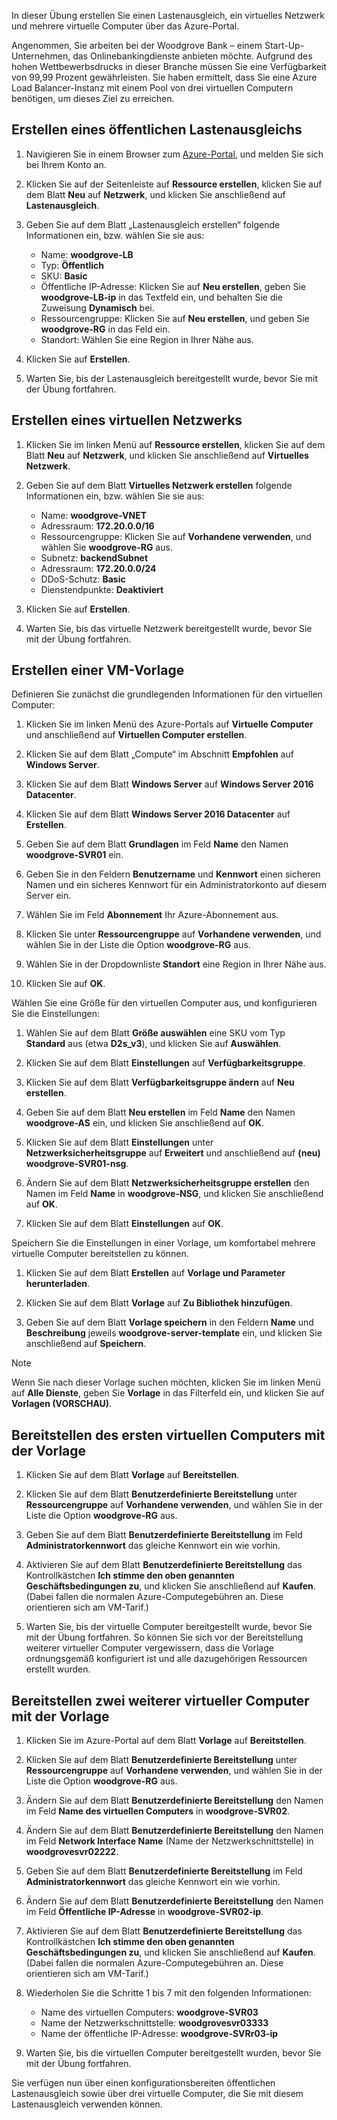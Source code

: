 In dieser Übung erstellen Sie einen Lastenausgleich, ein virtuelles Netzwerk und mehrere virtuelle Computer über das Azure-Portal.

Angenommen, Sie arbeiten bei der Woodgrove Bank – einem Start-Up-Unternehmen, das Onlinebankingdienste anbieten möchte. Aufgrund des hohen Wettbewerbsdrucks in dieser Branche müssen Sie eine Verfügbarkeit von 99,99 Prozent gewährleisten. Sie haben ermittelt, dass Sie eine Azure Load Balancer-Instanz mit einem Pool von drei virtuellen Computern benötigen, um dieses Ziel zu erreichen.

## <a name="create-a-public-load-balancer"></a>Erstellen eines öffentlichen Lastenausgleichs

1. Navigieren Sie in einem Browser zum [Azure-Portal](https://portal.azure.com/?azure-portal=true), und melden Sie sich bei Ihrem Konto an.

1. Klicken Sie auf der Seitenleiste auf **Ressource erstellen**, klicken Sie auf dem Blatt **Neu** auf **Netzwerk**, und klicken Sie anschließend auf **Lastenausgleich**.

1. Geben Sie auf dem Blatt „Lastenausgleich erstellen“ folgende Informationen ein, bzw. wählen Sie sie aus:
    - Name: **woodgrove-LB**
    - Typ: **Öffentlich**
    - SKU: **Basic**
    - Öffentliche IP-Adresse: Klicken Sie auf **Neu erstellen**, geben Sie **woodgrove-LB-ip** in das Textfeld ein, und behalten Sie die Zuweisung **Dynamisch** bei.
    - Ressourcengruppe: Klicken Sie auf **Neu erstellen**, und geben Sie **woodgrove-RG** in das Feld ein.
    - Standort: Wählen Sie eine Region in Ihrer Nähe aus.

1. Klicken Sie auf **Erstellen**.

1. Warten Sie, bis der Lastenausgleich bereitgestellt wurde, bevor Sie mit der Übung fortfahren.

## <a name="create-a-virtual-network"></a>Erstellen eines virtuellen Netzwerks

1. Klicken Sie im linken Menü auf **Ressource erstellen**, klicken Sie auf dem Blatt **Neu** auf **Netzwerk**, und klicken Sie anschließend auf **Virtuelles Netzwerk**.

1. Geben Sie auf dem Blatt **Virtuelles Netzwerk erstellen** folgende Informationen ein, bzw. wählen Sie sie aus:
    - Name: **woodgrove-VNET**
    - Adressraum: **172.20.0.0/16**
    - Ressourcengruppe: Klicken Sie auf **Vorhandene verwenden**, und wählen Sie **woodgrove-RG** aus.
    - Subnetz: **backendSubnet**
    - Adressraum: **172.20.0.0/24**
    - DDoS-Schutz: **Basic**
    - Dienstendpunkte: **Deaktiviert**

1. Klicken Sie auf **Erstellen**.

1. Warten Sie, bis das virtuelle Netzwerk bereitgestellt wurde, bevor Sie mit der Übung fortfahren.

## <a name="create-a-vm-template"></a>Erstellen einer VM-Vorlage

Definieren Sie zunächst die grundlegenden Informationen für den virtuellen Computer:

1. Klicken Sie im linken Menü des Azure-Portals auf **Virtuelle Computer** und anschließend auf **Virtuellen Computer erstellen**.

1. Klicken Sie auf dem Blatt „Compute“ im Abschnitt **Empfohlen** auf **Windows Server**.

1. Klicken Sie auf dem Blatt **Windows Server** auf **Windows Server 2016 Datacenter**.

1. Klicken Sie auf dem Blatt **Windows Server 2016 Datacenter** auf **Erstellen**.

1. Geben Sie auf dem Blatt **Grundlagen** im Feld **Name** den Namen **woodgrove-SVR01** ein.

1. Geben Sie in den Feldern **Benutzername** und **Kennwort** einen sicheren Namen und ein sicheres Kennwort für ein Administratorkonto auf diesem Server ein.

1. Wählen Sie im Feld **Abonnement** Ihr Azure-Abonnement aus.

1. Klicken Sie unter **Ressourcengruppe** auf **Vorhandene verwenden**, und wählen Sie in der Liste die Option **woodgrove-RG** aus.

1. Wählen Sie in der Dropdownliste **Standort** eine Region in Ihrer Nähe aus.

1. Klicken Sie auf **OK**.

Wählen Sie eine Größe für den virtuellen Computer aus, und konfigurieren Sie die Einstellungen:

1. Wählen Sie auf dem Blatt **Größe auswählen** eine SKU vom Typ **Standard** aus (etwa **D2s_v3**), und klicken Sie auf **Auswählen**.

1. Klicken Sie auf dem Blatt **Einstellungen** auf **Verfügbarkeitsgruppe**.

1. Klicken Sie auf dem Blatt **Verfügbarkeitsgruppe ändern** auf **Neu erstellen**.

1. Geben Sie auf dem Blatt **Neu erstellen** im Feld **Name** den Namen **woodgrove-AS** ein, und klicken Sie anschließend auf **OK**.

1. Klicken Sie auf dem Blatt **Einstellungen** unter **Netzwerksicherheitsgruppe** auf **Erweitert** und anschließend auf **(neu) woodgrove-SVR01-nsg**.

1. Ändern Sie auf dem Blatt **Netzwerksicherheitsgruppe erstellen** den Namen im Feld **Name** in **woodgrove-NSG**, und klicken Sie anschließend auf **OK**.

1. Klicken Sie auf dem Blatt **Einstellungen** auf **OK**.

Speichern Sie die Einstellungen in einer Vorlage, um komfortabel mehrere virtuelle Computer bereitstellen zu können.

1. Klicken Sie auf dem Blatt **Erstellen** auf **Vorlage und Parameter herunterladen**.

1. Klicken Sie auf dem Blatt **Vorlage** auf **Zu Bibliothek hinzufügen**.

1. Geben Sie auf dem Blatt **Vorlage speichern** in den Feldern **Name** und **Beschreibung** jeweils **woodgrove-server-template** ein, und klicken Sie anschließend auf **Speichern**.

> [!NOTE]
> Wenn Sie nach dieser Vorlage suchen möchten, klicken Sie im linken Menü auf **Alle Dienste**, geben Sie **Vorlage** in das Filterfeld ein, und klicken Sie auf **Vorlagen (VORSCHAU)**.

## <a name="use-the-template-to-provision-the-first-vm"></a>Bereitstellen des ersten virtuellen Computers mit der Vorlage

1. Klicken Sie auf dem Blatt **Vorlage** auf **Bereitstellen**.

1. Klicken Sie auf dem Blatt **Benutzerdefinierte Bereitstellung** unter **Ressourcengruppe** auf **Vorhandene verwenden**, und wählen Sie in der Liste die Option **woodgrove-RG** aus.

1. Geben Sie auf dem Blatt **Benutzerdefinierte Bereitstellung** im Feld **Administratorkennwort** das gleiche Kennwort ein wie vorhin.

1. Aktivieren Sie auf dem Blatt **Benutzerdefinierte Bereitstellung** das Kontrollkästchen **Ich stimme den oben genannten Geschäftsbedingungen zu**, und klicken Sie anschließend auf **Kaufen**. (Dabei fallen die normalen Azure-Computegebühren an. Diese orientieren sich am VM-Tarif.)

1. Warten Sie, bis der virtuelle Computer bereitgestellt wurde, bevor Sie mit der Übung fortfahren. So können Sie sich vor der Bereitstellung weiterer virtueller Computer vergewissern, dass die Vorlage ordnungsgemäß konfiguriert ist und alle dazugehörigen Ressourcen erstellt wurden.

## <a name="use-the-template-to-provision-two-additional-vms"></a>Bereitstellen zwei weiterer virtueller Computer mit der Vorlage

1. Klicken Sie im Azure-Portal auf dem Blatt **Vorlage** auf **Bereitstellen**.

1. Klicken Sie auf dem Blatt **Benutzerdefinierte Bereitstellung** unter **Ressourcengruppe** auf **Vorhandene verwenden**, und wählen Sie in der Liste die Option **woodgrove-RG** aus.

1. Ändern Sie auf dem Blatt **Benutzerdefinierte Bereitstellung** den Namen im Feld **Name des virtuellen Computers** in **woodgrove-SVR02**.

1. Ändern Sie auf dem Blatt **Benutzerdefinierte Bereitstellung** den Namen im Feld **Network Interface Name** (Name der Netzwerkschnittstelle) in **woodgrovesvr02222**.

1. Geben Sie auf dem Blatt **Benutzerdefinierte Bereitstellung** im Feld **Administratorkennwort** das gleiche Kennwort ein wie vorhin.

1. Ändern Sie auf dem Blatt **Benutzerdefinierte Bereitstellung** den Namen im Feld **Öffentliche IP-Adresse** in **woodgrove-SVR02-ip**.

1. Aktivieren Sie auf dem Blatt **Benutzerdefinierte Bereitstellung** das Kontrollkästchen **Ich stimme den oben genannten Geschäftsbedingungen zu**, und klicken Sie anschließend auf **Kaufen**. (Dabei fallen die normalen Azure-Computegebühren an. Diese orientieren sich am VM-Tarif.)

1. Wiederholen Sie die Schritte 1 bis 7 mit den folgenden Informationen:
    - Name des virtuellen Computers: **woodgrove-SVR03**
    - Name der Netzwerkschnittstelle: **woodgrovesvr03333**
    - Name der öffentliche IP-Adresse: **woodgrove-SVRr03-ip**

1. Warten Sie, bis die virtuellen Computer bereitgestellt wurden, bevor Sie mit der Übung fortfahren.

Sie verfügen nun über einen konfigurationsbereiten öffentlichen Lastenausgleich sowie über drei virtuelle Computer, die Sie mit diesem Lastenausgleich verwenden können.